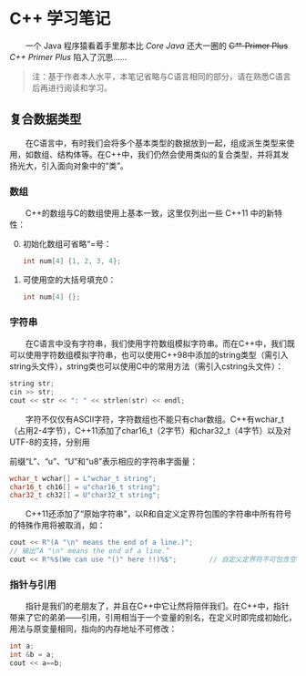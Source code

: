 # C++ 学习笔记

&emsp;&emsp;一个 Java 程序猿看着手里那本比 *Core Java* 还大一圈的 ~~C艹 Primer Plus~~ *C++ Primer Plus* 陷入了沉思……

> 注：基于作者本人水平，本笔记省略与C语言相同的部分，请在熟悉C语言后再进行阅读和学习。

## 复合数据类型

&emsp;&emsp;在C语言中，有时我们会将多个基本类型的数据放到一起，组成派生类型来使用，如数组、结构体等。在C++中，我们仍然会使用类似的复合类型，并将其发扬光大，引入面向对象中的“类”。

### 数组

&emsp;&emsp;C++的数组与C的数组使用上基本一致，这里仅列出一些 C++11 中的新特性：

0. 初始化数组可省略“=号：

   ```c++
   int num[4] {1, 2, 3, 4};
   ```

1. 可使用空的大括号填充0：

   ```c++
   int num[4] {};
   ```

### 字符串

&emsp;&emsp;在C语言中没有字符串，我们使用字符数组模拟字符串。而在C++中，我们既可以使用字符数组模拟字符串，也可以使用C++98中添加的string类型（需引入string头文件），string类也可以使用C中的常用方法（需引入cstring头文件）：

```c++
string str;
cin >> str;
cout << str << ": " << strlen(str) << endl;
```

&emsp;&emsp;字符不仅仅有ASCII字符，字符数组也不能只有char数组。C++有wchar_t（占用2-4字节），C++11添加了char16_t（2字节）和char32_t（4字节）以及对UTF-8的支持，分别用

前缀“L”、“u”、“U”和“u8”表示相应的字符串字面量：

```c++
wchar_t wchar[] = L"wchar_t string";
char16_t ch16[] = u"char16_t string";
char32_t ch32[] = U"char32_t string";
```

&emsp;&emsp;C++11还添加了“原始字符串”，以R和自定义定界符包围的字符串中所有符号的特殊作用将被取消，如：

```c++
cout << R"(A "\n" means the end of a line.)";
// 输出“A "\n" means the end of a line.”
cout << R"%$(We can use "()" here !!)%$";        // 自定义定界符不可包含空格、斜线、括号和控制字符。
```

### 指针与引用

&emsp;&emsp;指针是我们的老朋友了，并且在C++中它让然将陪伴我们。在C++中，指针带来了它的弟弟——引用，引用相当于一个变量的别名，在定义时即完成初始化，用法与原变量相同，指向的内存地址不可修改：

```c++
int a;
int &b = a;
cout << a==b;
```

